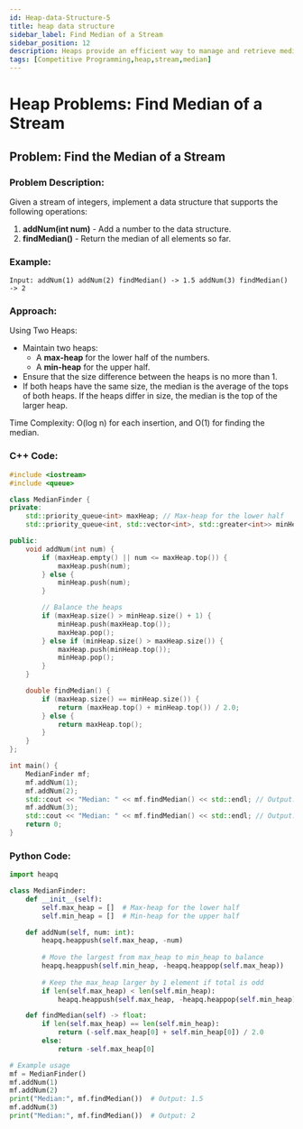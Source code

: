 ```yaml
---
id: Heap-data-Structure-5
title: heap data structure
sidebar_label: Find Median of a Stream
sidebar_position: 12
description: Heaps provide an efficient way to manage and retrieve median values from a stream of data by balancing two heaps.
tags: [Competitive Programming,heap,stream,median]
---
```


# Heap Problems: Find Median of a Stream

## Problem: Find the Median of a Stream

### Problem Description:
Given a stream of integers, implement a data structure that supports the following operations:
1. **addNum(int num)** - Add a number to the data structure.
2. **findMedian()** - Return the median of all elements so far.

### Example:
```
Input: addNum(1) addNum(2) findMedian() -> 1.5 addNum(3) findMedian() -> 2
```

### Approach:
Using Two Heaps:
- Maintain two heaps:
  - A **max-heap** for the lower half of the numbers.
  - A **min-heap** for the upper half.
- Ensure that the size difference between the heaps is no more than 1.
- If both heaps have the same size, the median is the average of the tops of both heaps. If the heaps differ in size, the median is the top of the larger heap.

Time Complexity: O(log n) for each insertion, and O(1) for finding the median.

### C++ Code:

```cpp
#include <iostream>
#include <queue>

class MedianFinder {
private:
    std::priority_queue<int> maxHeap; // Max-heap for the lower half
    std::priority_queue<int, std::vector<int>, std::greater<int>> minHeap; // Min-heap for the upper half

public:
    void addNum(int num) {
        if (maxHeap.empty() || num <= maxHeap.top()) {
            maxHeap.push(num);
        } else {
            minHeap.push(num);
        }

        // Balance the heaps
        if (maxHeap.size() > minHeap.size() + 1) {
            minHeap.push(maxHeap.top());
            maxHeap.pop();
        } else if (minHeap.size() > maxHeap.size()) {
            maxHeap.push(minHeap.top());
            minHeap.pop();
        }
    }

    double findMedian() {
        if (maxHeap.size() == minHeap.size()) {
            return (maxHeap.top() + minHeap.top()) / 2.0;
        } else {
            return maxHeap.top();
        }
    }
};

int main() {
    MedianFinder mf;
    mf.addNum(1);
    mf.addNum(2);
    std::cout << "Median: " << mf.findMedian() << std::endl; // Output: 1.5
    mf.addNum(3);
    std::cout << "Median: " << mf.findMedian() << std::endl; // Output: 2
    return 0;
}
```
### Python Code:
```python
import heapq

class MedianFinder:
    def __init__(self):
        self.max_heap = []  # Max-heap for the lower half
        self.min_heap = []  # Min-heap for the upper half

    def addNum(self, num: int):
        heapq.heappush(self.max_heap, -num)
        
        # Move the largest from max_heap to min_heap to balance
        heapq.heappush(self.min_heap, -heapq.heappop(self.max_heap))
        
        # Keep the max_heap larger by 1 element if total is odd
        if len(self.max_heap) < len(self.min_heap):
            heapq.heappush(self.max_heap, -heapq.heappop(self.min_heap))

    def findMedian(self) -> float:
        if len(self.max_heap) == len(self.min_heap):
            return (-self.max_heap[0] + self.min_heap[0]) / 2.0
        else:
            return -self.max_heap[0]

# Example usage
mf = MedianFinder()
mf.addNum(1)
mf.addNum(2)
print("Median:", mf.findMedian())  # Output: 1.5
mf.addNum(3)
print("Median:", mf.findMedian())  # Output: 2
```